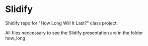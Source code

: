 Slidify
=======

Shidify repo for  "How Long Will It Last?" class project.

All files neccessary to see the Slidify presentation are in the folder how_long.
